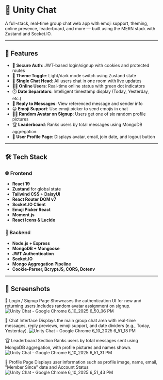 # 💬 Unity Chat

A full-stack, real-time group chat web app with emoji support, theming, online presence, leaderboard, and more — built using the MERN stack with Zustand and Socket.IO.

---

## 🚀 Features

- 🔐 **Secure Auth**: JWT-based login/signup with cookies and protected routes
- 🌙 **Theme Toggle**: Light/dark mode switch using Zustand state
- 💬 **Single Chat Head**: All users chat in one room with live updates
- 🧑‍💻 **Online Users**: Real-time online status with green dot indicators
- ⏱️ **Date Separators**: Intelligent timestamp display (Today, Yesterday, etc.)
- 🔁 **Reply to Messages**: View referenced message and sender info
- 😀 **Emoji Support**: Use emoji picker to send emojis in chat
- 🧑‍🎓 **Random Avatar on Signup**: Users get one of six random profile pictures
- 🏆 **Leaderboard**: Ranks users by total messages using MongoDB aggregation
- 👤 **User Profile Page**: Displays avatar, email, join date, and logout button

---

## 🛠️ Tech Stack

### 🌐 Frontend

- **React 19**
- **Zustand** for global state
- **Tailwind CSS + DaisyUI**
- **React Router DOM v7**
- **Socket.IO Client**
- **Emoji Picker React**
- **Moment.js**
- **React Icons & Lucide**

### 🧠 Backend

- **Node.js + Express**
- **MongoDB + Mongoose**
- **JWT Authentication**
- **Socket.IO**
- **Mongo Aggregation Pipeline**
- **Cookie-Parser, BcryptJS, CORS, Dotenv**

---

## 📸 Screenshots

 🔐 Login / Signup Page
Showcases the authentication UI for new and returning users.Includes random avatar assignment on signup.
![Unity Chat - Google Chrome 6_10_2025 6_50_06 PM](https://github.com/user-attachments/assets/fc057e3e-f211-4dd9-9d29-d5f428269a34)


💬 Chat Interface
Displays the main group chat area with real-time messages, reply previews, emoji support, and date dividers (e.g., Today, Yesterday).
![Unity Chat - Google Chrome 6_10_2025 6_51_18 PM](https://github.com/user-attachments/assets/e14034b0-6e1c-43f6-a8b9-892a1508d5d7)


🏆 Leaderboard Section
Ranks users by total messages sent using MongoDB aggregation, with profile pictures and names shown.
![Unity Chat - Google Chrome 6_10_2025 6_51_31 PM](https://github.com/user-attachments/assets/ca2e4cb2-13b8-4b96-a8f7-5990e378b475)


👤 Profile Page
Displays user information such as profile image, name, email, "Member Since" date and Account Status
![Unity Chat - Google Chrome 6_10_2025 6_51_43 PM](https://github.com/user-attachments/assets/a0cafb2e-1ada-4441-bad1-a6b2d4c85fa3)


